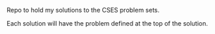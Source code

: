 Repo to hold my solutions to the CSES problem sets.

Each solution will have the problem defined at the top of the solution.
